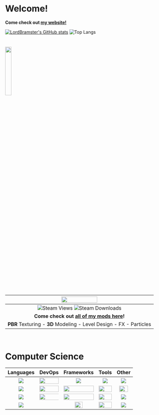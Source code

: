 # Welcome!

**Come check out [my website!](https://lordbramster.github.io/index.html)**

[![LordBramster's GitHub stats](https://github-readme-stats.vercel.app/api?username=LordBramster&hide=prs&show_icons=true&theme=ayu-mirage)](https://github.com/anuraghazra/github-readme-stats) ![Top Langs](https://github-readme-stats.vercel.app/api/top-langs/?username=LordBramster&theme=ayu-mirage&layout=compact&langs_count=10)


<!---
# <img src="https://img.icons8.com/fluency/2x/steam.png"> Workshop Content
# <img src="https://community.akamai.steamstatic.com/public/images/sharedfiles/banner_browse_workshop.jpg">
# <img src="https://community.akamai.steamstatic.com/public/shared/images/header/logo_steam.svg?t=962016">
-->

# <img width="20%" src="https://community.akamai.steamstatic.com/public/shared/images/header/logo_steam.svg?t=962016">

| <img width="50%" src="https://content.2000ad.com/Alpha_NoBZGradient_Horizontal.png"> |
| :-------------: |
| ![Steam Views](https://img.shields.io/steam/views/484782972?label=My%20Workshop%20Views&style=flat-square&logo=steam) ![Steam Downloads](https://img.shields.io/steam/downloads/484782972?color=red&label=Downloads&style=flat-square&logo=steam) |
| **Come check out [all of my mods here](https://steamcommunity.com/id/SirBrambley/myworkshopfiles/)!** |
| **PBR** Texturing - **3D** Modeling - Level Design - FX - Particles |


<br/>

# Computer Science

|**Languages**|**DevOps**|**Frameworks**|**Tools**|**Other**|
|:------------:|:------------:|:------------:|:------------:| :------------:|
| <img src="https://img.icons8.com/color/2x/python.png"/> | <img width="100%" src="https://www.vectorlogo.zone/logos/gitlab/gitlab-ar21.svg"> | <img src="https://img.icons8.com/color/2x/amazon-web-services.png"/> | <img src="https://img.icons8.com/external-tal-revivo-color-tal-revivo/2x/external-neo4j-a-graph-database-management-system-developed-logo-color-tal-revivo.png"/> | <img src="https://img.icons8.com/color/2x/blender-3d.png"/> |
| <img src="https://img.icons8.com/color/2x/c-sharp-logo.png"/> | <img width="100%" src="https://www.vectorlogo.zone/logos/git-scm/git-scm-ar21.svg"> | <img width="100%" src="https://www.vectorlogo.zone/logos/djangoproject/djangoproject-ar21.svg"> | <img width="100%" src="https://www.vectorlogo.zone/logos/yaml/yaml-ar21.svg">| <img width="80%" src="https://img.icons8.com/nolan/2x/substance-painter.png"/>|
| <img src="https://img.icons8.com/color/2x/java-coffee-cup-logo.png"/> | <img width="200%" src="https://www.vectorlogo.zone/logos/docker/docker-ar21.svg"> | <img width="100%" src="https://img.icons8.com/color/2x/numpy.png"> |<img width="100%" src="https://www.vectorlogo.zone/logos/tcl/tcl-ar21.svg"> | <img src="https://img.icons8.com/color/2x/gimp.png"/> |
| <img src="https://img.icons8.com/external-tal-revivo-color-tal-revivo/2x/external-powershell-a-task-based-command-line-shell-and-scripting-language-logo-color-tal-revivo.png"/> |  | <img width="50%" src="https://img.icons8.com/color/2x/bot.png">|<img width="100%" src="https://www.vectorlogo.zone/logos/json/json-ar21.svg"> | <img src="https://img.icons8.com/color/2x/wordpress.png"/> |
